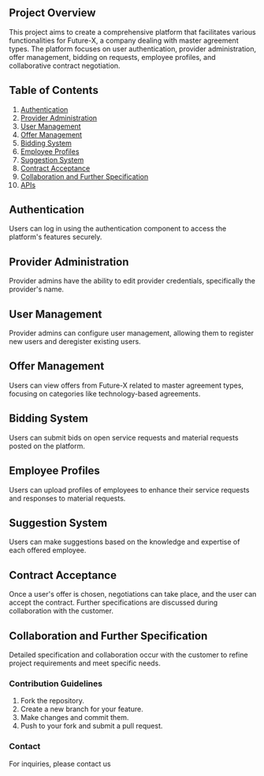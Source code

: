 

## Project Overview

This project aims to create a comprehensive platform that facilitates various functionalities for Future-X, a company dealing with master agreement types. The platform focuses on user authentication, provider administration, offer management, bidding on requests, employee profiles, and collaborative contract negotiation.

## Table of Contents

1. [Authentication](#authentication)
2. [Provider Administration](#provider-administration)
3. [User Management](#user-management)
4. [Offer Management](#offer-management)
5. [Bidding System](#bidding-system)
6. [Employee Profiles](#employee-profiles)
7. [Suggestion System](#suggestion-system)
8. [Contract Acceptance](#contract-acceptance)
9. [Collaboration and Further Specification](#collaboration-and-further-specification)
10. [APIs](#apis)

## Authentication

Users can log in using the authentication component to access the platform's features securely.

## Provider Administration

Provider admins have the ability to edit provider credentials, specifically the provider's name.

## User Management

Provider admins can configure user management, allowing them to register new users and deregister existing users.

## Offer Management

Users can view offers from Future-X related to master agreement types, focusing on categories like technology-based agreements.

## Bidding System

Users can submit bids on open service requests and material requests posted on the platform.

## Employee Profiles

Users can upload profiles of employees to enhance their service requests and responses to material requests.

## Suggestion System

Users can make suggestions based on the knowledge and expertise of each offered employee.

## Contract Acceptance

Once a user's offer is chosen, negotiations can take place, and the user can accept the contract. Further specifications are discussed during collaboration with the customer.

## Collaboration and Further Specification

Detailed specification and collaboration occur with the customer to refine project requirements and meet specific needs.


### Contribution Guidelines

1. Fork the repository.
2. Create a new branch for your feature.
3. Make changes and commit them.
4. Push to your fork and submit a pull request.


### Contact

For inquiries, please contact us
